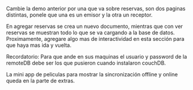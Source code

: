 Cambie la demo anterior por una que va sobre reservas, son dos paginas distintas, ponele que una es un emisor y la otra un receptor.

En agregar reservas se crea un nuevo documento, mientras que con ver reservas se muestran todo lo que se va cargando a la base de datos.
Proximamente, agregare algo mas de interactividad en esta sección para que haya mas ida y vuelta.

Recordatorio: Para que ande en sus maquinas el usuario y password de la remoteDB debe ser los que pusieron cuando instalaron couchDB.

La mini app de peliculas para mostrar la sincronización offline y online queda en la parte de extras.